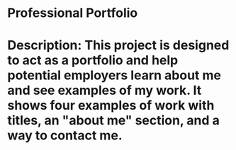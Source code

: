 # Professional Portfolio

# Description: This project is designed to act as a portfolio and help potential employers learn about me and see examples of my work. It shows four examples of work with titles, an "about me" section, and a way to contact me.
